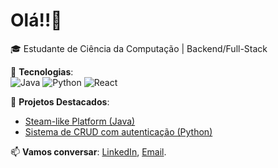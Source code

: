 # Olá!!👋  

🎓 Estudante de Ciência da Computação | Backend/Full-Stack  

🔧 **Tecnologias**:  
![Java](https://img.shields.io/badge/Java-ED8B00?style=flat&logo=java&logoColor=white)
![Python](https://img.shields.io/badge/Python-3776AB?style=flat&logo=python&logoColor=white)
![React](https://img.shields.io/badge/React-20232A?style=flat&logo=react&logoColor=61DAFB)  

🌟 **Projetos Destacados**:  
- [Steam-like Platform (Java)]()  
- [Sistema de CRUD com autenticação (Python)]()  

📫 **Vamos conversar**: [LinkedIn]((https://www.linkedin.com/in/jo%C3%A3o-ant%C3%B4nio-de-souza-055736365/)), [Email](joaoantoniowb2003@gmail.com).  
